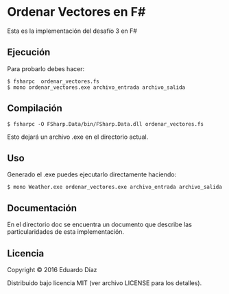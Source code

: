 # Ordenar Vectores en F# 

Esta es la implementación del desafío 3 en F#



## Ejecución


Para probarlo debes hacer:

	$ fsharpc  ordenar_vectores.fs
	$ mono ordenar_vectores.exe archivo_entrada archivo_salida

## Compilación

 	$ fsharpc -O FSharp.Data/bin/FSharp.Data.dll ordenar_vectores.fs

Esto dejará un archivo .exe en el directorio actual.

## Uso

Generado el .exe puedes ejecutarlo directamente haciendo:

    $ mono Weather.exe ordenar_vectores.exe archivo_entrada archivo_salida


## Documentación

En el directorio doc se encuentra un documento que describe las particularidades de esta implementación.

## Licencia

Copyright © 2016 Eduardo Díaz

Distribuido bajo licencia MIT (ver archivo LICENSE para los detalles).
